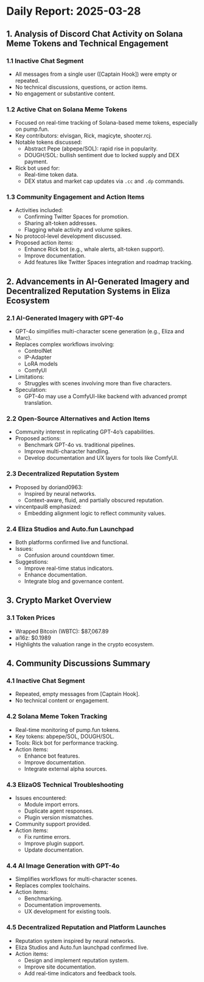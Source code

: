 # Daily Report: 2025-03-28

## 1. Analysis of Discord Chat Activity on Solana Meme Tokens and Technical Engagement

### 1.1 Inactive Chat Segment
- All messages from a single user ([Captain Hook]) were empty or repeated.
- No technical discussions, questions, or action items.
- No engagement or substantive content.

### 1.2 Active Chat on Solana Meme Tokens
- Focused on real-time tracking of Solana-based meme tokens, especially on pump.fun.
- Key contributors: elvisgan, Rick, magicyte, shooter.rcj.
- Notable tokens discussed:
  - Abstract Pepe (abpepe/SOL): rapid rise in popularity.
  - DOUGH/SOL: bullish sentiment due to locked supply and DEX payment.
- Rick bot used for:
  - Real-time token data.
  - DEX status and market cap updates via `.cc` and `.dp` commands.

### 1.3 Community Engagement and Action Items
- Activities included:
  - Confirming Twitter Spaces for promotion.
  - Sharing alt-token addresses.
  - Flagging whale activity and volume spikes.
- No protocol-level development discussed.
- Proposed action items:
  - Enhance Rick bot (e.g., whale alerts, alt-token support).
  - Improve documentation.
  - Add features like Twitter Spaces integration and roadmap tracking.

## 2. Advancements in AI-Generated Imagery and Decentralized Reputation Systems in Eliza Ecosystem

### 2.1 AI-Generated Imagery with GPT-4o
- GPT-4o simplifies multi-character scene generation (e.g., Eliza and Marc).
- Replaces complex workflows involving:
  - ControlNet
  - IP-Adapter
  - LoRA models
  - ComfyUI
- Limitations:
  - Struggles with scenes involving more than five characters.
- Speculation:
  - GPT-4o may use a ComfyUI-like backend with advanced prompt translation.

### 2.2 Open-Source Alternatives and Action Items
- Community interest in replicating GPT-4o’s capabilities.
- Proposed actions:
  - Benchmark GPT-4o vs. traditional pipelines.
  - Improve multi-character handling.
  - Develop documentation and UX layers for tools like ComfyUI.

### 2.3 Decentralized Reputation System
- Proposed by doriand0963:
  - Inspired by neural networks.
  - Context-aware, fluid, and partially obscured reputation.
- vincentpaul8 emphasized:
  - Embedding alignment logic to reflect community values.

### 2.4 Eliza Studios and Auto.fun Launchpad
- Both platforms confirmed live and functional.
- Issues:
  - Confusion around countdown timer.
- Suggestions:
  - Improve real-time status indicators.
  - Enhance documentation.
  - Integrate blog and governance content.

## 3. Crypto Market Overview

### 3.1 Token Prices
- Wrapped Bitcoin (WBTC): $87,067.89
- ai16z: $0.1989
- Highlights the valuation range in the crypto ecosystem.

## 4. Community Discussions Summary

### 4.1 Inactive Chat Segment
- Repeated, empty messages from [Captain Hook].
- No technical content or engagement.

### 4.2 Solana Meme Token Tracking
- Real-time monitoring of pump.fun tokens.
- Key tokens: abpepe/SOL, DOUGH/SOL.
- Tools: Rick bot for performance tracking.
- Action items:
  - Enhance bot features.
  - Improve documentation.
  - Integrate external alpha sources.

### 4.3 ElizaOS Technical Troubleshooting
- Issues encountered:
  - Module import errors.
  - Duplicate agent responses.
  - Plugin version mismatches.
- Community support provided.
- Action items:
  - Fix runtime errors.
  - Improve plugin support.
  - Update documentation.

### 4.4 AI Image Generation with GPT-4o
- Simplifies workflows for multi-character scenes.
- Replaces complex toolchains.
- Action items:
  - Benchmarking.
  - Documentation improvements.
  - UX development for existing tools.

### 4.5 Decentralized Reputation and Platform Launches
- Reputation system inspired by neural networks.
- Eliza Studios and Auto.fun launchpad confirmed live.
- Action items:
  - Design and implement reputation system.
  - Improve site documentation.
  - Add real-time indicators and feedback tools.